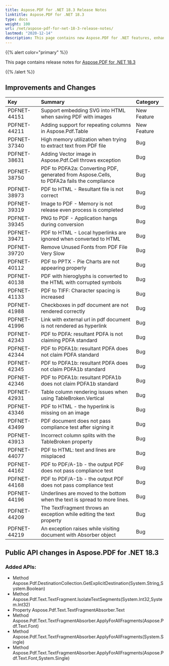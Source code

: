 ```yaml
---
title: Aspose.PDF for .NET 18.3 Release Notes
linktitle: Aspose.PDF for .NET 18.3
type: docs
weight: 100
url: /net/aspose-pdf-for-net-18-3-release-notes/
lastmod: "2020-12-14"
description: This page contains new Aspose.PDF for .NET features, enhancement, and bug fixes in 2018, version 18.3.
---
```


{{% alert color="primary" %}} 

This page contains release notes for [Aspose.PDF for .NET 18.3](https://www.nuget.org/packages/Aspose.Pdf/18.3.0)

{{% /alert %}} 

## Improvements and Changes

|**Key**|**Summary**|**Category**|
| :- | :- | :- |
|PDFNET-44151|Support embedding SVG into HTML when saving PDF with images|New Feature|
|PDFNET-44211|Adding support for repeating columns in Aspose.Pdf.Table|New Feature|
|PDFNET-37340|High memory utilization when trying to extract text from PDF file|Bug|
|PDFNET-38631|Adding Vector image in Aspose.Pdf.Cell throws exception|Bug|
|PDFNET-38750|PDF to PDFA2a: Converting PDF, generated from Aspose.Cells,<br> to PDFA2a fails the compliance|Bug|
|PDFNET-38973|PDF to HTML - Resultant file is not correct|Bug|
|PDFNET-39319|Image to PDF - Memory is not release even process is completed|Bug|
|PDFNET-39345|PNG to PDF - Application hangs during conversion|Bug|
|PDFNET-39471|PDF to HTML - Local hyperlinks are ignored when converted to HTML|Bug|
|PDFNET-39720|Remove Unused Fonts from PDF File Very Slow|Bug|
|PDFNET-40112|PDF to PPTX - Pie Charts are not appearing properly|Bug|
|PDFNET-40138|PDF with hieroglyphs is converted to the HTML with corrupted symbols|Bug|
|PDFNET-41133|PDF to TIFF: Character spacing is increased|Bug|
|PDFNET-41988|Checkboxes in pdf document are not rendered correctly |Bug|
|PDFNET-41996|Link with external url in pdf document is not rendered as hyperlink|Bug|
|PDFNET-42343|PDF to PDFA: resultant PDFA is not claiming PDFA standard|Bug|
|PDFNET-42344|PDF to PDFA1b: resultant PDFA does not claim PDFA standard|Bug|
|PDFNET-42345|PDF to PDFA1b: resultant PDFA does not claim PDFA1b standard|Bug|
|PDFNET-42346|PDF to PDFA1b: resultant PDFA1b does not claim PDFA1b standard|Bug|
|PDFNET-42931|Table column rendering issues when using TableBroken.Vertical|Bug|
|PDFNET-43346|PDF to HTML - the hyperlink is missing on an image|Bug|
|PDFNET-43499|PDF document does not pass compliance test after signing it|Bug|
|PDFNET-43913|Incorrect column splits with the TableBroken property|Bug|
|PDFNET-44077|PDF to HTML: text and lines are misplaced|Bug|
|PDFNET-44162|PDF to PDF/A-1b - the output PDF does not pass compliance test|Bug|
|PDFNET-44168|PDF to PDF/A-1b - the output PDF does not pass compliance test|Bug|
|PDFNET-44196|Underlines are moved to the bottom when the text is spread to more lines.|Bug|
|PDFNET-44209|The TextFragment throws an exception while editing the text property|Bug|
|PDFNET-44219|An exception raises while visiting document with Absorber object|Bug|

## Public API changes in Aspose.PDF for .NET 18.3

### Added APIs:

* Method Aspose.Pdf.DestinationCollection.GetExplicitDestination(System.String,System.Boolean) 
* Method Aspose.Pdf.Text.TextFragment.IsolateTextSegments(System.Int32,System.Int32) 
* Property Aspose.Pdf.Text.TextFragmentAbsorber.Text 
* Method Aspose.Pdf.Text.TextFragmentAbsorber.ApplyForAllFragments(Aspose.Pdf.Text.Font) 
* Method Aspose.Pdf.Text.TextFragmentAbsorber.ApplyForAllFragments(System.Single) 
* Method Aspose.Pdf.Text.TextFragmentAbsorber.ApplyForAllFragments(Aspose.Pdf.Text.Font,System.Single)
